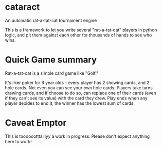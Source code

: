 # cataract
An automatic rat-a-tat-cat tournament engine

This is a framework to let you write several "rat-a-tat-cat" players in python logic, and pit them against each other for thousands of hands to see who wins.   

# Quick Game summary
Rat-a-tat-cat is a simple card game like "Golf."

It's liker poker for 8 year olds - every player has 2 showing cards, and 2 hole cards. Not even you can see your own hole cards. Players take turns drawing cards, and if choose to do so, can replace one of their cards (even if they can't see its value) with the card they drew. Play ends when any player decides to end it; the winner has the lowest sum of cards.

# Caveat Emptor
This is tooooootttalllyy a work in progress. Please don't expect anything here to work!
